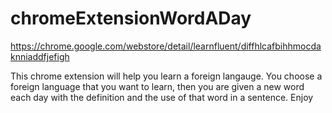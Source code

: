 # chromeExtensionWordADay

https://chrome.google.com/webstore/detail/learnfluent/diffhlcafbihhmocdaknniaddfjefigh

This chrome extension will help you learn a foreign langauge. You choose a foreign language that you want to learn, then you are given a new word each day with the definition and the use of that word in a sentence. Enjoy
